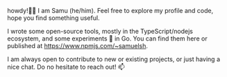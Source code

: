 howdy!👋🏻  I am Samu (he/him). Feel free to explore my profile and code, hope you find something useful. 

I wrote some open-source tools, mostly in the TypeScript/nodejs ecosystem, and some experiments 🔬 in Go. You can find them here or published at https://www.npmjs.com/~samuelsh. 

I am always open to contribute to new or existing projects, or just having a nice chat. Do no hesitate to reach out! 📫
